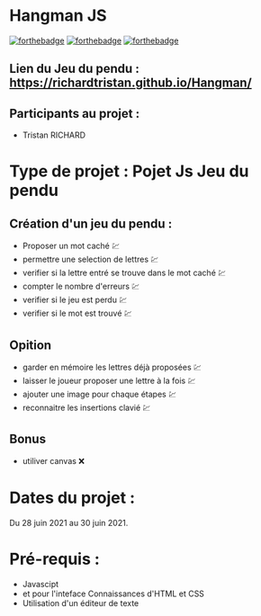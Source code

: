 # Hangman JS

[![forthebadge](https://forthebadge.com/images/badges/uses-html.svg)](https://forthebadge.com)
[![forthebadge](https://forthebadge.com/images/badges/uses-css.svg)](https://forthebadge.com)
[![forthebadge](https://forthebadge.com/images/badges/uses-js.svg)](https://forthebadge.com)

## Lien du Jeu du pendu : https://richardtristan.github.io/Hangman/
 
## Participants au projet : 
 
* Tristan RICHARD
 
# Type de projet : Pojet Js Jeu du pendu
 
## Création d'un jeu du pendu : 
 
*  Proposer un mot caché 	:chart:
* permettre une selection de lettres 	:chart:
* verifier si la lettre entré se trouve dans le mot caché 	:chart:
* compter le nombre d'erreurs 	:chart:
* verifier si le jeu est perdu 	:chart:
* verifier si le mot est trouvé 	:chart:

## Opition

* garder en mémoire les lettres déjà proposées 	:chart:
* laisser le joueur proposer une lettre à la fois 	:chart:
* ajouter une image pour chaque étapes 	:chart:
* reconnaitre les insertions clavié 	:chart:

## Bonus

* utiliver canvas :x:
 
# Dates du projet : 
 
Du 28 juin 2021 au 30 juin 2021.
 
# Pré-requis :

* Javascipt
* et pour l'inteface Connaissances d'HTML et CSS 
* Utilisation d'un éditeur de texte
 
